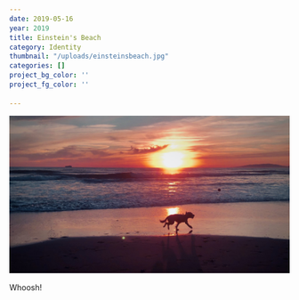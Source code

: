 ```yaml
---
date: 2019-05-16
year: 2019
title: Einstein's Beach
category: Identity
thumbnail: "/uploads/einsteinsbeach.jpg"
categories: []
project_bg_color: ''
project_fg_color: ''

---
```

![](/uploads/einsteinsbeach.jpg)

Whoosh!